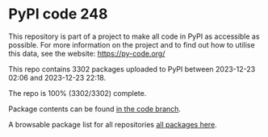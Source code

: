 # PyPI code 248

This repository is part of a project to make all code in PyPI as accessible as possible. For more information 
on the project and to find out how to utilise this data, see the website: https://py-code.org/

This repo contains 3302 packages uploaded to PyPI between 
2023-12-23 02:06 and 2023-12-23 22:18.

The repo is 100% (3302/3302) complete.

Package contents can be found [in the code branch](https://github.com/pypi-data/pypi-mirror-248/tree/code/packages).

A browsable package list for all repositories [all packages here](https://py-code.org/repositories/pypi-mirror-248).


